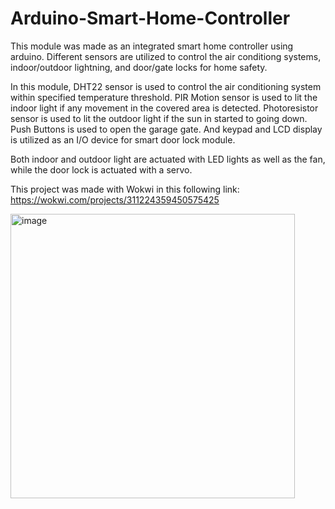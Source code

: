 # Arduino-Smart-Home-Controller
This module was made as an integrated smart home controller using arduino. Different sensors are utilized to control the air conditiong systems, indoor/outdoor lightning, and door/gate locks for home safety.

In this module, DHT22 sensor is used to control the air conditioning system within specified temperature threshold.
PIR Motion sensor is used to lit the indoor light if any movement in the covered area is detected.
Photoresistor sensor is used to lit the outdoor light if the sun in started to going down.
Push Buttons is used to open the garage gate.
And keypad and LCD display is utilized as an I/O device for smart door lock module.

Both indoor and outdoor light are actuated with LED lights as well as the fan, while the door lock is actuated with a servo.

This project was made with Wokwi in this following link:
https://wokwi.com/projects/311224359450575425

<img width="455" alt="image" src="https://github.com/nrahadi/Arduino-Smart-Home-Controller/assets/144195641/a6debb4c-0ef8-494c-b258-95d6c537ccd3">
